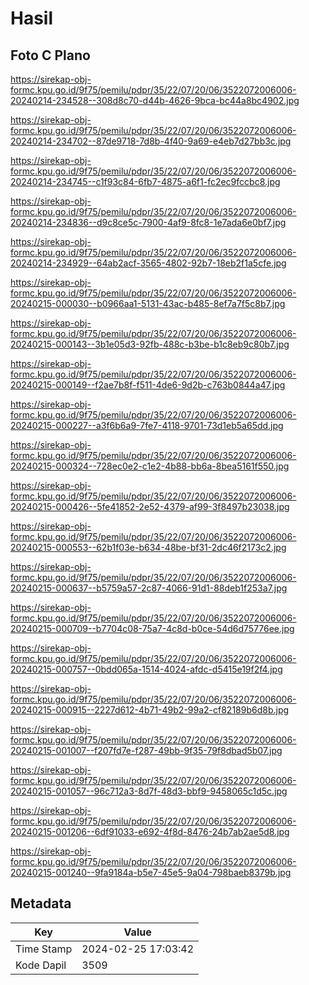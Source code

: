 # Hasil

## Foto C Plano

https://sirekap-obj-formc.kpu.go.id/9f75/pemilu/pdpr/35/22/07/20/06/3522072006006-20240214-234528--308d8c70-d44b-4626-9bca-bc44a8bc4902.jpg

https://sirekap-obj-formc.kpu.go.id/9f75/pemilu/pdpr/35/22/07/20/06/3522072006006-20240214-234702--87de9718-7d8b-4f40-9a69-e4eb7d27bb3c.jpg

https://sirekap-obj-formc.kpu.go.id/9f75/pemilu/pdpr/35/22/07/20/06/3522072006006-20240214-234745--c1f93c84-6fb7-4875-a6f1-fc2ec9fccbc8.jpg

https://sirekap-obj-formc.kpu.go.id/9f75/pemilu/pdpr/35/22/07/20/06/3522072006006-20240214-234836--d9c8ce5c-7900-4af9-8fc8-1e7ada6e0bf7.jpg

https://sirekap-obj-formc.kpu.go.id/9f75/pemilu/pdpr/35/22/07/20/06/3522072006006-20240214-234929--64ab2acf-3565-4802-92b7-18eb2f1a5cfe.jpg

https://sirekap-obj-formc.kpu.go.id/9f75/pemilu/pdpr/35/22/07/20/06/3522072006006-20240215-000030--b0966aa1-5131-43ac-b485-8ef7a7f5c8b7.jpg

https://sirekap-obj-formc.kpu.go.id/9f75/pemilu/pdpr/35/22/07/20/06/3522072006006-20240215-000143--3b1e05d3-92fb-488c-b3be-b1c8eb9c80b7.jpg

https://sirekap-obj-formc.kpu.go.id/9f75/pemilu/pdpr/35/22/07/20/06/3522072006006-20240215-000149--f2ae7b8f-f511-4de6-9d2b-c763b0844a47.jpg

https://sirekap-obj-formc.kpu.go.id/9f75/pemilu/pdpr/35/22/07/20/06/3522072006006-20240215-000227--a3f6b6a9-7fe7-4118-9701-73d1eb5a65dd.jpg

https://sirekap-obj-formc.kpu.go.id/9f75/pemilu/pdpr/35/22/07/20/06/3522072006006-20240215-000324--728ec0e2-c1e2-4b88-bb6a-8bea5161f550.jpg

https://sirekap-obj-formc.kpu.go.id/9f75/pemilu/pdpr/35/22/07/20/06/3522072006006-20240215-000426--5fe41852-2e52-4379-af99-3f8497b23038.jpg

https://sirekap-obj-formc.kpu.go.id/9f75/pemilu/pdpr/35/22/07/20/06/3522072006006-20240215-000553--62b1f03e-b634-48be-bf31-2dc46f2173c2.jpg

https://sirekap-obj-formc.kpu.go.id/9f75/pemilu/pdpr/35/22/07/20/06/3522072006006-20240215-000637--b5759a57-2c87-4066-91d1-88deb1f253a7.jpg

https://sirekap-obj-formc.kpu.go.id/9f75/pemilu/pdpr/35/22/07/20/06/3522072006006-20240215-000709--b7704c08-75a7-4c8d-b0ce-54d6d75776ee.jpg

https://sirekap-obj-formc.kpu.go.id/9f75/pemilu/pdpr/35/22/07/20/06/3522072006006-20240215-000757--0bdd065a-1514-4024-afdc-d5415e19f2f4.jpg

https://sirekap-obj-formc.kpu.go.id/9f75/pemilu/pdpr/35/22/07/20/06/3522072006006-20240215-000915--2227d612-4b71-49b2-99a2-cf82189b6d8b.jpg

https://sirekap-obj-formc.kpu.go.id/9f75/pemilu/pdpr/35/22/07/20/06/3522072006006-20240215-001007--f207fd7e-f287-49bb-9f35-79f8dbad5b07.jpg

https://sirekap-obj-formc.kpu.go.id/9f75/pemilu/pdpr/35/22/07/20/06/3522072006006-20240215-001057--96c712a3-8d7f-48d3-bbf9-9458065c1d5c.jpg

https://sirekap-obj-formc.kpu.go.id/9f75/pemilu/pdpr/35/22/07/20/06/3522072006006-20240215-001206--6df91033-e692-4f8d-8476-24b7ab2ae5d8.jpg

https://sirekap-obj-formc.kpu.go.id/9f75/pemilu/pdpr/35/22/07/20/06/3522072006006-20240215-001240--9fa9184a-b5e7-45e5-9a04-798baeb8379b.jpg


## Metadata

| Key        | Value               |
| ---------- | ------------------- |
| Time Stamp | 2024-02-25 17:03:42 |
| Kode Dapil | 3509                |



